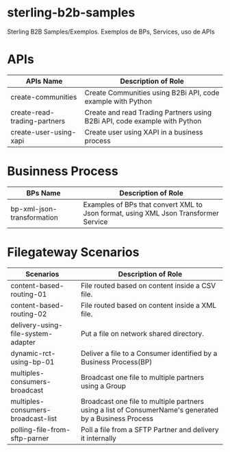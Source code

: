 # sterling-b2b-samples
Sterling B2B Samples/Exemplos. Exemplos de BPs, Services, uso de APIs


# APIs

| APIs Name                       |            Description of Role                                          |
|---------------------------------|-------------------------------------------------------------------------|
| create-communities              | Create Communities using B2Bi API, code example with Python             |
| create-read-trading-partners    | Create and read Trading Partners using B2Bi API, code example with Python |
| create-user-using-xapi          | Create user using XAPI in a business process |

# Businness Process

| BPs Name                        |            Description of Role                                          |
|---------------------------------|-------------------------------------------------------------------------|
| bp-xml-json-transformation      | Examples of BPs that convert XML to Json format, using XML Json Transformer Service |

# Filegateway Scenarios

| Scenarios                          |            Description of Role                                          |
|------------------------------------|-------------------------------------------------------------------------|
| content-based-routing-01           | File routed based on content inside a CSV file. |
| content-based-routing-02           | File routed based on content inside a XML file. |
| delivery-using-file-system-adapter | Put a file on network shared directory.|
| dynamic-rct-using-bp-01            | Deliver a file to a Consumer identified by a Business Process(BP)|
| multiples-consumers-broadcast      | Broadcast one file to multiple partners using a Group|
| multiples-consumers-broadcast-list | Broadcast one file to multiple partners using a list of ConsumerName's generated by a Business Process|
| polling-file-from-sftp-parner      | Poll a file from a SFTP Partner and delivery it internally  |
